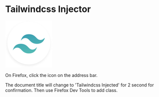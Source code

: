 # Tailwindcss Injector
![Logo](/icons/tailwindcss.png)

On Firefox, click the icon on the address bar.

The document title will change to 'Tailwindcss Injected' for 2 second for confirmation. Then use Firefox Dev Tools to add class.